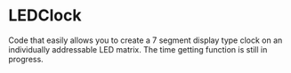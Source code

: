 # LEDClock
Code that easily allows you to create a 7 segment display type clock on an individually addressable LED matrix. The time getting function is still in progress.
